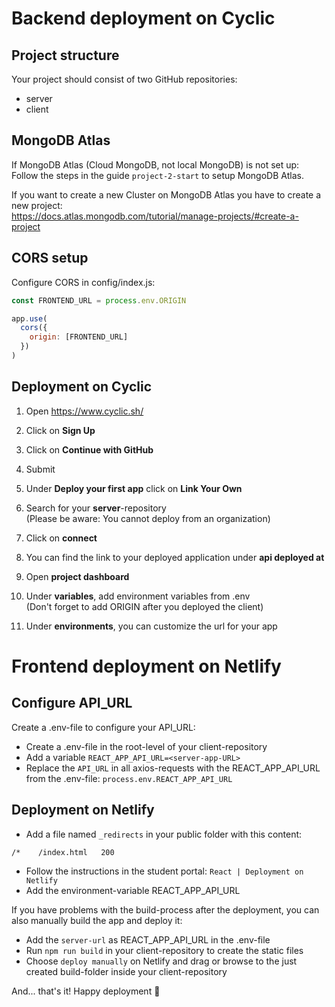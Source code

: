 # Backend deployment on Cyclic

## Project structure

Your project should consist of two GitHub repositories:  
- server  
- client

## MongoDB Atlas

If MongoDB Atlas (Cloud MongoDB, not local MongoDB) is not set up:  
Follow the steps in the guide `project-2-start` to setup MongoDB Atlas.

If you want to create a new Cluster on MongoDB Atlas you have to create a new project:  
https://docs.atlas.mongodb.com/tutorial/manage-projects/#create-a-project

## CORS setup

Configure CORS in config/index.js:
```js
const FRONTEND_URL = process.env.ORIGIN

app.use(
  cors({
    origin: [FRONTEND_URL]
  })
)
```

## Deployment on Cyclic

1. Open https://www.cyclic.sh/

2. Click on **Sign Up**

3. Click on **Continue with GitHub**

4. Submit

5. Under **Deploy your first app** click on **Link Your Own**

6. Search for your **server**-repository  
(Please be aware: You cannot deploy from an organization)

7. Click on **connect**

8. You can find the link to your deployed application under **api deployed at**

9. Open **project dashboard**

10. Under **variables**, add environment variables from .env  
(Don't forget to add ORIGIN after you deployed the client)

11. Under **environments**, you can customize the url for your app

# Frontend deployment on Netlify

## Configure API_URL

Create a .env-file to configure your API_URL:
- Create a .env-file in the root-level of your client-repository  
- Add a variable `REACT_APP_API_URL=<server-app-URL>`  
- Replace the `API_URL` in all axios-requests with the REACT_APP_API_URL from the .env-file: `process.env.REACT_APP_API_URL`

## Deployment on Netlify

- Add a file named `_redirects` in your public folder with this content:
```
/*    /index.html   200
```

- Follow the instructions in the student portal: `React | Deployment on Netlify`  
- Add the environment-variable REACT_APP_API_URL

If you have problems with the build-process after the deployment, you can also manually build the app and deploy it:
- Add the `server-url` as REACT_APP_API_URL in the .env-file  
- Run `npm run build` in your client-repository to create the static files  
- Choose `deploy manually` on Netlify and drag or browse to the just created build-folder inside your client-repository

And... that's it! Happy deployment 🚀
